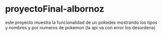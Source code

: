 # proyectoFinal-albornoz
este proyecto muestra la funcionalidad de un pokedex mostrando los tipos y nombres y por numeros de pokemon (la api va con error los desordena)